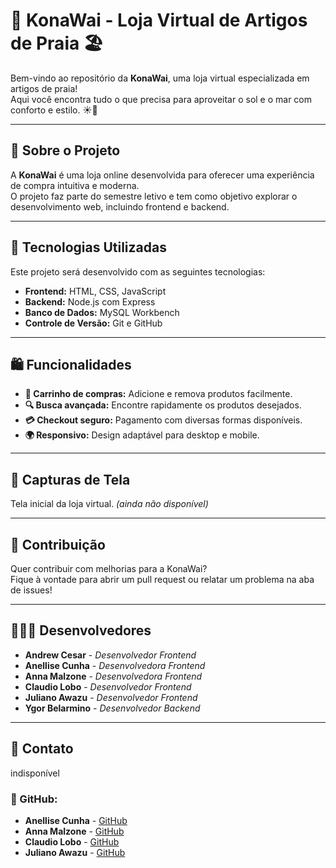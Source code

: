 # 🌊 KonaWai - Loja Virtual de Artigos de Praia 🏖️

Bem-vindo ao repositório da **KonaWai**, uma loja virtual especializada em artigos de praia!  
Aqui você encontra tudo o que precisa para aproveitar o sol e o mar com conforto e estilo. ☀️🌊  

---

## 📌 Sobre o Projeto

A **KonaWai** é uma loja online desenvolvida para oferecer uma experiência de compra intuitiva e moderna.  
O projeto faz parte do semestre letivo e tem como objetivo explorar o desenvolvimento web, incluindo frontend e backend.

---

## 🚀 Tecnologias Utilizadas

Este projeto será desenvolvido com as seguintes tecnologias:

- **Frontend:** HTML, CSS, JavaScript  
- **Backend:** Node.js com Express  
- **Banco de Dados:** MySQL Workbench  
- **Controle de Versão:** Git e GitHub  

---

## 🛍️ Funcionalidades

- **🛒 Carrinho de compras:** Adicione e remova produtos facilmente.  
- **🔍 Busca avançada:** Encontre rapidamente os produtos desejados.  
- **💳 Checkout seguro:** Pagamento com diversas formas disponíveis.  
- **🌍 Responsivo:** Design adaptável para desktop e mobile.  

---

## 📸 Capturas de Tela

Tela inicial da loja virtual. *(ainda não disponível)*  

---

## 🤝 Contribuição

Quer contribuir com melhorias para a KonaWai?  
Fique à vontade para abrir um pull request ou relatar um problema na aba de issues!

---

## 👩🏻‍💻 Desenvolvedores

- **Andrew Cesar** - *Desenvolvedor Frontend*  
- **Anellise Cunha** - *Desenvolvedora Frontend*  
- **Anna Malzone** - *Desenvolvedora Frontend*  
- **Claudio Lobo** - *Desenvolvedor Frontend*  
- **Juliano Awazu** - *Desenvolvedor Frontend*  
- **Ygor Belarmino** - *Desenvolvedor Backend*  

---

## 📧 Contato

indisponível 

### 🐙 GitHub:
- **Anellise Cunha** - [GitHub](https://github.com/AnneCunha)  
- **Anna Malzone** - [GitHub](https://github.com/AnnaMalzone)  
- **Claudio Lobo** - [GitHub](https://github.com/lobo-chaib)  
- **Juliano Awazu** - [GitHub](https://github.com/awazudev)



